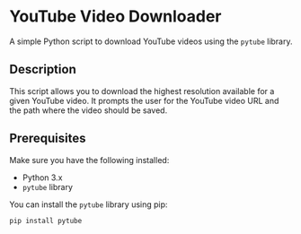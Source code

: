 # YouTube Video Downloader

A simple Python script to download YouTube videos using the `pytube` library.

## Description

This script allows you to download the highest resolution available for a given YouTube video. It prompts the user for the YouTube video URL and the path where the video should be saved.

## Prerequisites

Make sure you have the following installed:

- Python 3.x
- `pytube` library

You can install the `pytube` library using pip:

```sh
pip install pytube
